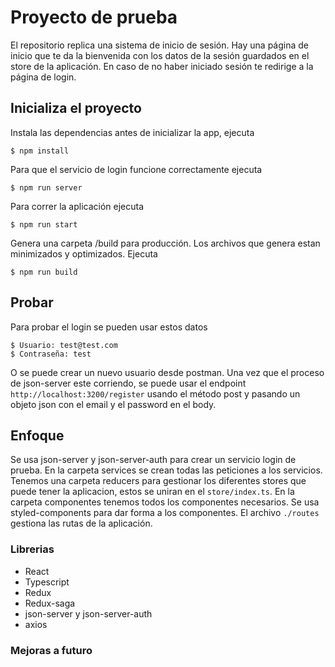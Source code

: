 # Proyecto de prueba

El repositorio replica una sistema de inicio de sesión.
Hay una página de inicio que te da la bienvenida con los datos de la sesión guardados en el store de la aplicación.
En caso de no haber iniciado sesión te redirige a la página de login.

## Inicializa el proyecto

Instala las dependencias antes de inicializar la app, ejecuta

```
$ npm install
```

Para que el servicio de login funcione correctamente ejecuta

```
$ npm run server
```

Para correr la aplicación ejecuta

```
$ npm run start
```

Genera una carpeta /build para producción. Los archivos que genera estan minimizados y optimizados. Ejecuta

```
$ npm run build
```

## Probar

Para probar el login se pueden usar estos datos

```
$ Usuario: test@test.com
$ Contraseña: test
```

O se puede crear un nuevo usuario desde postman. Una vez que el proceso de json-server este corriendo, se puede usar el endpoint `http://localhost:3200/register` usando el método post y pasando un objeto json con el email y el password en el body.

## Enfoque

Se usa json-server y json-server-auth para crear un servicio login de prueba.
En la carpeta services se crean todas las peticiones a los servicios.
Tenemos una carpeta reducers para gestionar los diferentes stores que puede tener la aplicacion, estos se uniran en el `store/index.ts`.
En la carpeta componentes tenemos todos los componentes necesarios.
Se usa styled-components para dar forma a los componentes.
El archivo `./routes` gestiona las rutas de la aplicación.

### Librerias

- React
- Typescript
- Redux
- Redux-saga
- json-server y json-server-auth
- axios

### Mejoras a futuro
